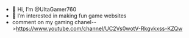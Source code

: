- 👋 Hi, I’m @UltaGamer760
- 👀 I’m interested in making fun game websites
- comment on my gaming chanel-->https://www.youtube.com/channel/UC2Vs0wotV-Rkgvkxss-KZQw 

<!---
UltaGamer760/UltaGamer760 is a ✨ special ✨ repository because its `README.md` (this file) appears on your GitHub profile.
You can click the Preview link to take a look at your changes.
--->
